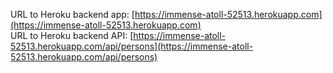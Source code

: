 URL to Heroku backend app: [https://immense-atoll-52513.herokuapp.com](https://immense-atoll-52513.herokuapp.com)
<br/>
URL to Heroku backend API: [https://immense-atoll-52513.herokuapp.com/api/persons](https://immense-atoll-52513.herokuapp.com/api/persons)